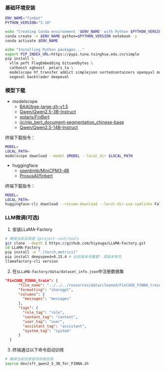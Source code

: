 ### 基础环境安装

```bash
ENV_NAME="finbot"
PYTHON_VERSION="3.10"

echo "Creating Conda environment '$ENV_NAME' with Python $PYTHON_VERSION..."
conda create -n $ENV_NAME python=$PYTHON_VERSION notebook -y
conda activate $ENV_NAME

echo "Installing Python packages..."
export PIP_INDEX_URL=https://pypi.tuna.tsinghua.edu.cn/simple
pip install \
  vllm peft FlagEmbedding bitsandbytes \
  catboost xgboost  polars_ta \
  modelscope hf_transfer addict simplejson sortedcontainers openpyxl matplotlib \
  segeval backtrader deepeval
```


### 模型下载

- modelscope
    - [BAAI/bge-large-zh-v1.5](https://modelscope.cn/models/AI-ModelScope/bge-large-zh-v1.5)
    - [Qwen/Qwen2.5-3B-Instruct](https://modelscope.cn/models/Qwen/Qwen2.5-3B-Instruct)
    - [qolaris/FinBert](https://modelscope.cn/models/qolaris/FinBert)
    - [iic/nlp_bert_document-segmentation_chinese-base](https://modelscope.cn/models/iic/nlp_bert_document-segmentation_chinese-base/summary) 
    - [Qwen/Qwen2.5-14B-Instruct](https://modelscope.cn/models/Qwen/Qwen2.5-14B-Instruct)

终端下载指令：
```bash
MODEL=
LOCAL_PATH=
modelscope download --model $MODEL --local_dir $LOCAL_PATH
```

- huggingface
    - [openbmb/MiniCPM3-4B](https://huggingface.co/openbmb/MiniCPM3-4B)
    - [ProsusAI/finbert](https://huggingface.co/ProsusAI/finbert)  

终端下载指令：
```bash
MODEL=
LOCAL_PATH=
huggingface-cli download --resume-download --local-dir-use-symlinks False $MODEL --local-dir $LOCAL_PATH
```

### LLM微调(可选)

1. 安装LLaMA-Factory

```bash
# 确保当前目录是 $project-root/tools
git clone --depth 1 https://github.com/hiyouga/LLaMA-Factory.git
cd LLaMA-Factory
pip install -e ".[torch,metrics]"
pip install deepspeed=0.15.4 # 此处版本号重要! 高版本有坑
llamafactory-cli version
```

2. 在`$LLaMA-Factory/data/dataset_info.json`中注册数据集

```json
"FinCUGE_FINNA_train": {
      "file_name": "../../../resources/data/cleaned/FinCUGE_FINNA_train.jsonl",
      "formatting": "sharegpt",
      "columns": {
        "messages": "messages"
      },
      "tags": {
        "role_tag": "role",
        "content_tag": "content",
        "user_tag": "user",
        "assistant_tag": "assistant",
        "system_tag": "system"
      }
  }
```

3. 终端通过以下命令启动训练

```bash
# 确保当前目录是项目根目录
source dev/sft_qwen2_5_3B_for_FINNA.sh
```
